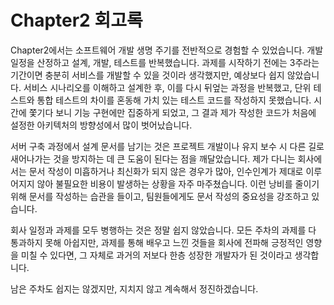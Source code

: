 # Chapter2 회고록

Chapter2에서는 소프트웨어 개발 생명 주기를 전반적으로 경험할 수 있었습니다.
개발 일정을 산정하고 설계, 개발, 테스트를 반복했습니다.
과제를 시작하기 전에는 3주라는 기간이면
충분히 서비스를 개발할 수 있을 것이라 생각했지만, 예상보다 쉽지 않았습니다.
서비스 시나리오를 이해하고 설계한 후, 이를 다시 뒤엎는 과정을 반복했고, 
단위 테스트와 통합 테스트의 차이를 혼동해 가치 있는 테스트 코드를 작성하지 못했습니다.
시간에 쫓기다 보니 기능 구현에만 집중하게 되었고,
그 결과 제가 작성한 코드가 처음에 설정한 아키텍처의 방향성에서 많이 벗어났습니다.

서버 구축 과정에서 설계 문서를 남기는 것은 
프로젝트 개발이나 유지 보수 시 다른 길로 새어나가는 것을 
방지하는 데 큰 도움이 된다는 점을 깨달았습니다.
제가 다니는 회사에서는 문서 작성이 미흡하거나 최신화가 되지 않은 경우가 많아, 
인수인계가 제대로 이루어지지 않아 불필요한 비용이 발생하는 상황을 자주 마주쳤습니다.
이런 낭비를 줄이기 위해 문서를 작성하는 습관을 들이고, 
팀원들에게도 문서 작성의 중요성을 강조하고 있습니다.

회사 일정과 과제를 모두 병행하는 것은 정말 쉽지 않았습니다. 
모든 주차의 과제를 다 통과하지 못해 아쉽지만, 
과제를 통해 배우고 느낀 것들을 회사에 전파해 긍정적인 영향을 미칠 수 있다면, 
그 자체로 과거의 저보다 한층 성장한 개발자가 된 것이라고 생각합니다.


남은 주차도 쉽지는 않겠지만, 
지치지 않고 계속해서 정진하겠습니다.